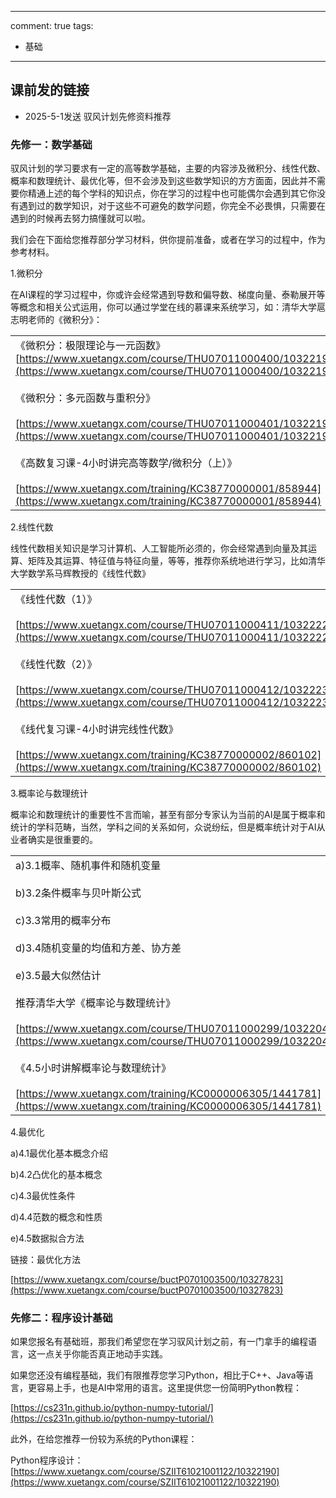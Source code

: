 

---
comment: true
tags:
  - 基础
---







## 课前发的链接
* 2025-5-1发送
驭风计划先修资料推荐

### 先修一：数学基础

驭风计划的学习要求有一定的高等数学基础，主要的内容涉及微积分、线性代数、概率和数理统计、最优化等，但不会涉及到这些数学知识的方方面面，因此并不需要你精通上述的每个学科的知识点，你在学习的过程中也可能偶尔会遇到其它你没有遇到过的数学知识，对于这些不可避免的数学问题，你完全不必畏惧，只需要在遇到的时候再去努力搞懂就可以啦。

我们会在下面给您推荐部分学习材料，供你提前准备，或者在学习的过程中，作为参考材料。

1.微积分

在AI课程的学习过程中，你或许会经常遇到导数和偏导数、梯度向量、泰勒展开等等概念和相关公式运用，你可以通过学堂在线的慕课来系统学习，如：清华大学扈志明老师的《微积分》：

|   |
|---|
|《微积分：极限理论与一元函数》[https://www.xuetangx.com/course/THU07011000400/10322196](https://www.xuetangx.com/course/THU07011000400/10322196)<br><br>《微积分：多元函数与重积分》<br><br>[https://www.xuetangx.com/course/THU07011000401/10322198](https://www.xuetangx.com/course/THU07011000401/10322198)<br><br>《高数复习课-4小时讲完高等数学/微积分（上）》<br><br>[https://www.xuetangx.com/training/KC38770000001/858944](https://www.xuetangx.com/training/KC38770000001/858944)|

2.线性代数

线性代数相关知识是学习计算机、人工智能所必须的，你会经常遇到向量及其运算、矩阵及其运算、特征值与特征向量，等等，推荐你系统地进行学习，比如清华大学数学系马辉教授的《线性代数》

|   |
|---|
|《线性代数（1）》<br><br>[https://www.xuetangx.com/course/THU07011000411/10322226](https://www.xuetangx.com/course/THU07011000411/10322226)<br><br>《线性代数（2）》<br><br>[https://www.xuetangx.com/course/THU07011000412/10322230](https://www.xuetangx.com/course/THU07011000412/10322230)<br><br>《线代复习课-4小时讲完线性代数》<br><br>[https://www.xuetangx.com/training/KC38770000002/860102](https://www.xuetangx.com/training/KC38770000002/860102)|

3.概率论与数理统计

概率论和数理统计的重要性不言而喻，甚至有部分专家认为当前的AI是属于概率和统计的学科范畴，当然，学科之间的关系如何，众说纷纭，但是概率统计对于AI从业者确实是很重要的。

|   |
|---|
|a)3.1概率、随机事件和随机变量<br><br>b)3.2条件概率与贝叶斯公式<br><br>c)3.3常用的概率分布<br><br>d)3.4随机变量的均值和方差、协方差<br><br>e)3.5最大似然估计<br><br>推荐清华大学《概率论与数理统计》<br><br>[https://www.xuetangx.com/course/THU07011000299/10322048](https://www.xuetangx.com/course/THU07011000299/10322048)<br><br>《4.5小时讲解概率论与数理统计》<br><br>[https://www.xuetangx.com/training/KC0000006305/1441781](https://www.xuetangx.com/training/KC0000006305/1441781)|

4.最优化

a)4.1最优化基本概念介绍

b)4.2凸优化的基本概念

c)4.3最优性条件

d)4.4范数的概念和性质

e)4.5数据拟合方法

链接：最优化方法

[https://www.xuetangx.com/course/buctP0701003500/10327823](https://www.xuetangx.com/course/buctP0701003500/10327823)

### 先修二：程序设计基础

如果您报名有基础班，那我们希望您在学习驭风计划之前，有一门拿手的编程语言，这一点关乎你能否真正地动手实践。

如果您还没有编程基础，我们有限推荐您学习Python，相比于C++、Java等语言，更容易上手，也是AI中常用的语言。这里提供您一份简明Python教程：

[https://cs231n.github.io/python-numpy-tutorial/](https://cs231n.github.io/python-numpy-tutorial/)

此外，在给您推荐一份较为系统的Python课程：

Python程序设计：[https://www.xuetangx.com/course/SZIIT61021001122/10322190](https://www.xuetangx.com/course/SZIIT61021001122/10322190)